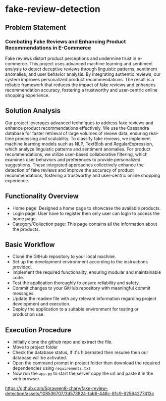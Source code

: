 # fake-review-detection
## Problem Statement
### Combating Fake Reviews and Enhancing Product Recommendations in E-Commerce
Fake reviews distort product perceptions and undermine trust in e-commerce. This project uses advanced machine learning and sentiment analysis to detect deceptive reviews through linguistic patterns, sentiment anomalies, and user behavior analysis. By integrating authentic reviews, our system improves personalized product recommendations. The result is a reliable framework that reduces the impact of fake reviews and enhances recommendation accuracy, fostering a trustworthy and user-centric online shopping experience.

## Solution Analysis
Our project leverages advanced techniques to address fake reviews and enhance product recommendations effectively. We use the Cassandra database for faster retrieval of large volumes of review data, ensuring real-time processing and scalability. To classify fake reviews, we implement machine learning models such as NLP, TextBlob and RegularExpression, which analyze linguistic patterns and sentiment anomalies. For product recommendations, we utilize user-based collaborative filtering, which examines user behaviors and preferences to provide personalized suggestions. These integrated approaches collectively enhance the detection of fake reviews and improve the accuracy of product recommendations, fostering a trustworthy and user-centric online shopping experience.

## Functionality Overview
- Home page: Designed a home page to showcase the avaliable products.
- Login page: User have to register then only user can login to access the home page.
- Category/Collection page: This page contains all the information about the products.

## Basic Workflow
- Clone the GitHub repository to your local machine.
- Set up the development environment according to the instructions provided.
- Implement the required functionality, ensuring modular and maintainable code.
- Test the application thoroughly to ensure reliability and safety.
- Commit changes to your GitHub repository with meaningful commit messages.
- Update the readme file with any relevant information regarding project development and execution.
- Deploy the application to a suitable environment for testing or production use.

## Execution Procedure
- Initially clone the github repo and extract the file.
- Move to project folder
- Check the database status, If it's hibernated then resume then our database will be activated.
- Open the command prompt in project folder then download the required dependencies using ```requirements.txt```
- Now run the ```app.py``` to start the server copy the url and paste it in the web browser.



https://github.com/Spraveen8-chary/fake-review-detection/assets/108536707/3d573824-fab6-448c-81c9-62564277413c

